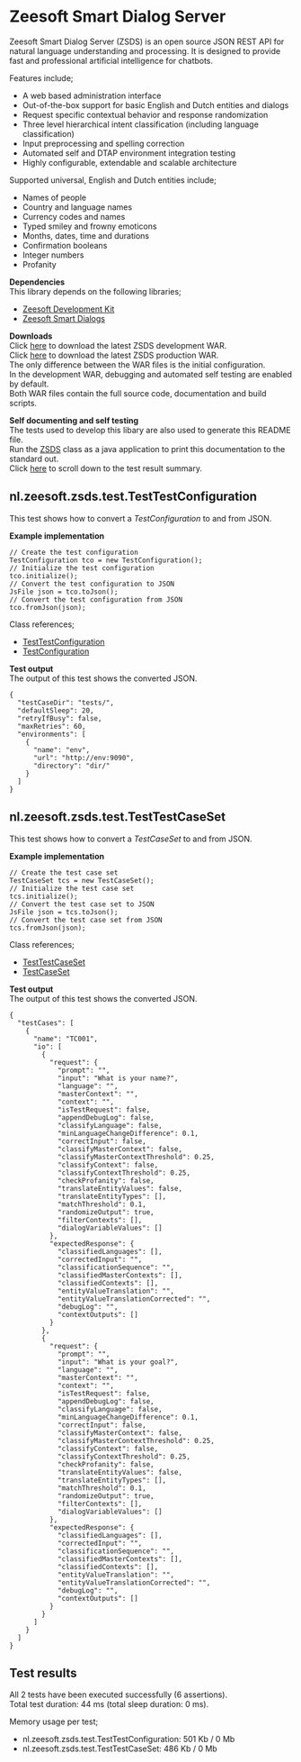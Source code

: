Zeesoft Smart Dialog Server
===========================
Zeesoft Smart Dialog Server (ZSDS) is an open source JSON REST API for natural language understanding and processing. It is designed to provide fast and professional artificial intelligence for chatbots. 

Features include;  
 * A web based administration interface  
 * Out-of-the-box support for basic English and Dutch entities and dialogs  
 * Request specific contextual behavior and response randomization   
 * Three level hierarchical intent classification (including language classification)  
 * Input preprocessing and spelling correction  
 * Automated self and DTAP environment integration testing  
 * Highly configurable, extendable and scalable architecture  

Supported universal, English and Dutch entities include;  
 * Names of people  
 * Country and language names  
 * Currency codes and names  
 * Typed smiley and frowny emoticons  
 * Months, dates, time and durations  
 * Confirmation booleans  
 * Integer numbers  
 * Profanity  

**Dependencies**  
This library depends on the following libraries;  
 * [Zeesoft Development Kit](https://github.com/DyzLecticus/Zeesoft/tree/master/V3.0/ZDK/)  
 * [Zeesoft Smart Dialogs](https://github.com/DyzLecticus/Zeesoft/tree/master/V3.0/ZSD/)  

**Downloads**  
Click [here](https://github.com/DyzLecticus/Zeesoft/raw/master/V3.0/ZSDS/zsds-dev.war) to download the latest ZSDS development WAR.  
Click [here](https://github.com/DyzLecticus/Zeesoft/raw/master/V3.0/ZSDS/zsds.war) to download the latest ZSDS production WAR.  
The only difference between the WAR files is the initial configuration.  
In the development WAR, debugging and automated self testing are enabled by default.  
Both WAR files contain the full source code, documentation and build scripts.  

**Self documenting and self testing**  
The tests used to develop this libary are also used to generate this README file.  
Run the [ZSDS](https://github.com/DyzLecticus/Zeesoft/blob/master/V3.0/ZSDS/src/nl/zeesoft/zsds/test/ZSDS.java) class as a java application to print this documentation to the standard out.  
Click [here](#test-results) to scroll down to the test result summary.  

nl.zeesoft.zsds.test.TestTestConfiguration
------------------------------------------
This test shows how to convert a *TestConfiguration* to and from JSON.

**Example implementation**  
~~~~
// Create the test configuration
TestConfiguration tco = new TestConfiguration();
// Initialize the test configuration
tco.initialize();
// Convert the test configuration to JSON
JsFile json = tco.toJson();
// Convert the test configuration from JSON
tco.fromJson(json);
~~~~

Class references;  
 * [TestTestConfiguration](https://github.com/DyzLecticus/Zeesoft/blob/master/V3.0/ZSDS/src/nl/zeesoft/zsds/test/TestTestConfiguration.java)
 * [TestConfiguration](https://github.com/DyzLecticus/Zeesoft/blob/master/V3.0/ZSDS/src/nl/zeesoft/zsds/tester/TestConfiguration.java)

**Test output**  
The output of this test shows the converted JSON.  
~~~~
{
  "testCaseDir": "tests/",
  "defaultSleep": 20,
  "retryIfBusy": false,
  "maxRetries": 60,
  "environments": [
    {
      "name": "env",
      "url": "http://env:9090",
      "directory": "dir/"
    }
  ]
}
~~~~

nl.zeesoft.zsds.test.TestTestCaseSet
------------------------------------
This test shows how to convert a *TestCaseSet* to and from JSON.

**Example implementation**  
~~~~
// Create the test case set
TestCaseSet tcs = new TestCaseSet();
// Initialize the test case set
tcs.initialize();
// Convert the test case set to JSON
JsFile json = tcs.toJson();
// Convert the test case set from JSON
tcs.fromJson(json);
~~~~

Class references;  
 * [TestTestCaseSet](https://github.com/DyzLecticus/Zeesoft/blob/master/V3.0/ZSDS/src/nl/zeesoft/zsds/test/TestTestCaseSet.java)
 * [TestCaseSet](https://github.com/DyzLecticus/Zeesoft/blob/master/V3.0/ZSDS/src/nl/zeesoft/zsds/tester/TestCaseSet.java)

**Test output**  
The output of this test shows the converted JSON.  
~~~~
{
  "testCases": [
    {
      "name": "TC001",
      "io": [
        {
          "request": {
            "prompt": "",
            "input": "What is your name?",
            "language": "",
            "masterContext": "",
            "context": "",
            "isTestRequest": false,
            "appendDebugLog": false,
            "classifyLanguage": false,
            "minLanguageChangeDifference": 0.1,
            "correctInput": false,
            "classifyMasterContext": false,
            "classifyMasterContextThreshold": 0.25,
            "classifyContext": false,
            "classifyContextThreshold": 0.25,
            "checkProfanity": false,
            "translateEntityValues": false,
            "translateEntityTypes": [],
            "matchThreshold": 0.1,
            "randomizeOutput": true,
            "filterContexts": [],
            "dialogVariableValues": []
          },
          "expectedResponse": {
            "classifiedLanguages": [],
            "correctedInput": "",
            "classificationSequence": "",
            "classifiedMasterContexts": [],
            "classifiedContexts": [],
            "entityValueTranslation": "",
            "entityValueTranslationCorrected": "",
            "debugLog": "",
            "contextOutputs": []
          }
        },
        {
          "request": {
            "prompt": "",
            "input": "What is your goal?",
            "language": "",
            "masterContext": "",
            "context": "",
            "isTestRequest": false,
            "appendDebugLog": false,
            "classifyLanguage": false,
            "minLanguageChangeDifference": 0.1,
            "correctInput": false,
            "classifyMasterContext": false,
            "classifyMasterContextThreshold": 0.25,
            "classifyContext": false,
            "classifyContextThreshold": 0.25,
            "checkProfanity": false,
            "translateEntityValues": false,
            "translateEntityTypes": [],
            "matchThreshold": 0.1,
            "randomizeOutput": true,
            "filterContexts": [],
            "dialogVariableValues": []
          },
          "expectedResponse": {
            "classifiedLanguages": [],
            "correctedInput": "",
            "classificationSequence": "",
            "classifiedMasterContexts": [],
            "classifiedContexts": [],
            "entityValueTranslation": "",
            "entityValueTranslationCorrected": "",
            "debugLog": "",
            "contextOutputs": []
          }
        }
      ]
    }
  ]
}
~~~~

Test results
------------
All 2 tests have been executed successfully (6 assertions).  
Total test duration: 44 ms (total sleep duration: 0 ms).  

Memory usage per test;  
 * nl.zeesoft.zsds.test.TestTestConfiguration: 501 Kb / 0 Mb
 * nl.zeesoft.zsds.test.TestTestCaseSet: 486 Kb / 0 Mb
